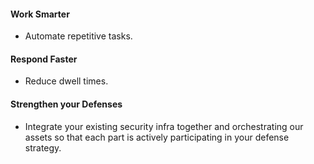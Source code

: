 #### Work Smarter
- Automate repetitive tasks.

#### Respond Faster
- Reduce dwell times.

#### Strengthen your Defenses
- Integrate your existing security infra together and orchestrating our assets so that each part is actively participating in your defense strategy.